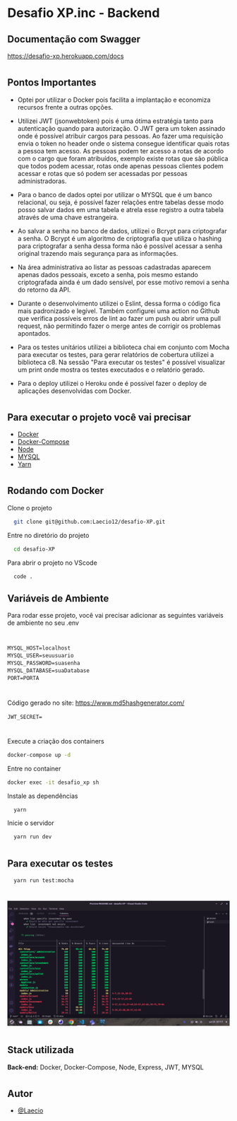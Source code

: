 # Desafio XP.inc - Backend 


## Documentação com Swagger
https://desafio-xp.herokuapp.com/docs
 #

## Pontos Importantes
- Optei por utilizar o Docker pois facilita a implantação e economiza recursos frente a outras opções.

- Utilizei JWT (jsonwebtoken) pois é uma ótima estratégia tanto para autenticação quando para autorização. O JWT gera um token assinado onde é possível atribuir cargos para pessoas. Ao fazer uma requisição envia o token no header onde o sistema consegue identificar quais rotas a pessoa tem acesso.
As pessoas podem ter acesso a rotas de acordo com o cargo que foram atribuídos, exemplo existe rotas que são pública  que todos podem acessar, rotas onde apenas pessoas clientes podem acessar e rotas que só podem ser acessadas por pessoas administradoras.

- Para o banco de dados optei por utilizar o MYSQL que é um banco relacional, ou seja, é possível fazer relações entre tabelas desse modo posso salvar dados em uma tabela e atrela esse registro a outra tabela através de uma chave estrangeira.

- Ao salvar a senha no banco de dados, utilizei o Bcrypt para criptografar a senha. O Bcrypt é um algoritmo de criptografia que utiliza o hashing para criptografar a senha dessa forma não é possível acessar a senha original trazendo mais segurança para as informações.

- Na área administrativa ao listar as pessoas cadastradas aparecem apenas dados pessoais, exceto a senha, pois mesmo estando criptografada ainda é um dado sensível, por esse motivo removi a senha do retorno da API.

- Durante o desenvolvimento utilizei o Eslint, dessa forma o código fica  mais padronizado e legível. Também configurei uma action no Github que verifica possíveis erros de lint ao fazer um push ou abrir uma pull request, não permitindo fazer o merge antes de corrigir os problemas apontados.

- Para os testes unitários utilizei a biblioteca chai em conjunto com Mocha para executar os testes, para gerar relatórios de cobertura utilizei a biblioteca c8. Na sessão  "Para executar os testes" é possível visualizar um print onde mostra os testes executados e o relatório gerado.

- Para o deploy utilizei o Heroku onde é possível fazer o deploy de aplicações desenvolvidas com Docker.
#

## Para executar o projeto você vai precisar
- [Docker](https://www.docker.com/)
- [Docker-Compose](https://docs.docker.com/compose/)
- [Node](https://nodejs.org/pt-br/)
- [MYSQL](https://www.mysql.com/)
- [Yarn](https://classic.yarnpkg.com/lang/en/docs/)
#

## Rodando com Docker

Clone o projeto

```bash
  git clone git@github.com:Laecio12/desafio-XP.git
```

Entre no diretório do projeto

```bash
  cd desafio-XP
```
Para abrir o projeto no VScode

```bash
  code .
```
## Variáveis de Ambiente

Para rodar esse projeto, você vai precisar adicionar as seguintes variáveis de ambiente no seu .env
#
`MYSQL_HOST=localhost`\
`MYSQL_USER=seuusuario`\
`MYSQL_PASSWORD=suasenha`\
`MYSQL_DATABASE=suaDatabase`\
`PORT=PORTA`
#
Código gerado no site: https://www.md5hashgenerator.com/ 

`JWT_SECRET=` 
#

Execute a criação dos containers
```bash
docker-compose up -d
```
Entre no container 
```bash
docker exec -it desafio_xp sh
```

Instale as dependências

```bash
  yarn
```

Inicie o servidor

```bash
  yarn run dev
```

#
## Para executar os testes 
```
  yarn run test:mocha
```
#
 ![Resultado dos testes](./src/public/assets/testes.png)
 #
## Stack utilizada
**Back-end:** Docker, Docker-Compose, Node, Express, JWT, MYSQL

#
## Autor

- [@Laecio](https://github.com/Laecio12)


